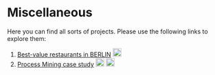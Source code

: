 # Miscellaneous

Here you can find all sorts of projects. Please use the following links to explore them:

  1) [Best-value restaurants in BERLIN](http://nbviewer.jupyter.org/github/bockjo/Miscellaneous/blob/master/BER_food_map2.html)  <a href="url"><img src="https://www.python.org/static/favicon.ico" height="20" width="20" ></a> <br>
  2) [Process Mining case study](www.web.de)  <a href="url"> <img src="http://www.uidownload.com/files/541/586/346/code-command-develop-javascript-language-programming-software-icon.png" height="20" width="20" ></a> 
<img src="https://www.python.org/static/favicon.ico" height="20" width="20" ></a> <br>
